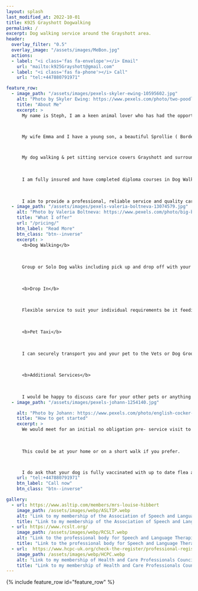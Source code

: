 ```yaml
---
layout: splash
last_modified_at: 2022-10-01
title: K925 Grayshott Dogwalking
permalink: /
excerpt: Dog walking service around the Grayshott area.
header:
  overlay_filter: "0.5"
  overlay_image: "/assets/images/MeBon.jpg"
  actions:
  - label: "<i class='fas fa-envelope'></i> Email"
    url: "mailto:k925Grayshott@gmail.com"
  - label: "<i class='fas fa-phone'></i> Call"
    url: "tel:+447880791971"

feature_row:
  - image_path: "/assets/images/pexels-skyler-ewing-10595602.jpg"
    alt: "Photo by Skyler Ewing: https://www.pexels.com/photo/two-poodles-playing-on-a-snow-covered-field-10595602/"
    title: "About Me"
    excerpt: >
      My name is Steph, I am a keen animal lover who has had the opportunity to follow my dream of working with animals. 



      My wife Emma and I have a young son, a beautiful Sprollie ( Border Collie, Springer Spaniel Cross ) called Bonnie and 2 cats, Pepper and Peach. My family was the driving force behind me leaving my Sales Kitchen Designer job with its long hours & weekends to start K925.



      My dog walking & pet sitting service covers Grayshott and surrounding areas.
  
     
      
      I am fully insured and have completed diploma courses in Dog Walking and Pet Sitting which includes Animal First Aid and also in Canine Communication.

      
      
      I aim to provide a professional, reliable service and quality care for your furry friends.
  - image_path: "/assets/images/pexels-valeria-boltneva-13074579.jpg"
    alt: "Photo by Valeria Boltneva: https://www.pexels.com/photo/big-brown-dog-rolling-in-grass-13074579/"
    title: "What I offer"
    url: "/pricing/"
    btn_label: "Read More"
    btn_class: "btn--inverse"
    excerpt: >
      <b>Dog Walking</b>
      
      
      
      Group or Solo Dog walks including pick up and drop off with your furry friend having had plenty of fun along the way. They will be provided with water and toweled down before returning.

      
      
      <b>Drop In</b>

      
      
      Flexible service to suit your individual requirements be it feeding your pets to watering the plants.

      
      
      <b>Pet Taxi</b>

      
      
      I can securely transport you and your pet to the Vets or Dog Groomers, and wait to transport you home again.

      
      
      <b>Additional Services</b>

      
      
      I would be happy to discuss care for your other pets or anything you may require additionally whilst on a walk or during a visit.
  - image_path: "/assets/images/pexels-johann-1254140.jpg"

    alt: "Photo by Johann: https://www.pexels.com/photo/english-cocker-spaniel-puppy-sitting-on-ground-beside-grass-1254140/"
    title: "How to get started"
    excerpt: >
      We would meet for an initial no obligation pre- service visit to discuss you and your dog's individual requirements. 
      
      
      
      This could be at your home or on a short walk if you prefer.



      I do ask that your dog is fully vaccinated with up to date flea and worming.  
    url: "tel:+447880791971"
    btn_label: "Call now"
    btn_class: "btn--inverse"

gallery:
  - url: https://www.asltip.com/members/mrs-louise-hibbert
    image_path: /assets/images/webp/ASLTIP.webp
    alt: "Link to my membership of the Association of Speech and Language Therapists in Independent Practice"
    title: "Link to my membership of the Association of Speech and Language Therapists in Independent Practice"
  - url: https://www.rcslt.org/
    image_path: /assets/images/webp/RCSLT.webp
    alt: "Link to the professional body for Speech and Language Therapists"
    title: "Link to the professional body for Speech and Language Therapists"
  - url:  https://www.hcpc-uk.org/check-the-register/professional-registration-detail/?query=SL08478&profession=SL
    image_path: /assets/images/webp/HCPC.webp
    alt: "Link to my membership of Health and Care Professionals Council"
    title: "Link to my membership of Health and Care Professionals Council"
---
```



{% include feature_row id="feature_row" %}

<!-- {% include gallery type="center" %} -->
